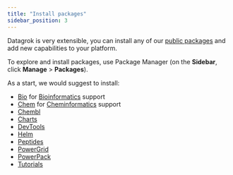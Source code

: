 ```yaml
---
title: "Install packages"
sidebar_position: 3
---
```


Datagrok is very extensible, you can install any of our [public packages](../../collaborate/public-repository.md) and add new capabilities to your platform.

To explore and install packages, use Package Manager (on the **Sidebar**, click **Manage** > **Packages**).

As a start, we would suggest to install:
- [Bio](https://github.com/datagrok-ai/public/blob/master/packages/Bio/README.md) for [Bioinformatics](https://datagrok.ai/help/datagrok/solutions/domains/bio/) support
- [Chem](https://github.com/datagrok-ai/public/tree/master/packages/Chem/README.md) for [Cheminformatics](https://datagrok.ai/help/datagrok/solutions/domains/chem/) support
- [Chembl](https://github.com/datagrok-ai/public/blob/master/packages/Chembl/README.md)
- [Charts](https://github.com/datagrok-ai/public/blob/master/packages/Charts/README.md)
- [DevTools](https://github.com/datagrok-ai/public/blob/master/packages/DevTools/README.md)
- [Helm](https://github.com/datagrok-ai/public/blob/master/packages/Helm/README.md)
- [Peptides](https://github.com/datagrok-ai/public/blob/master/packages/Peptides/README.md)
- [PowerGrid](https://github.com/datagrok-ai/public/blob/master/packages/PowerGrid/README.md)
- [PowerPack](https://github.com/datagrok-ai/public/blob/master/packages/PowerPack/README.md)
- [Tutorials](https://github.com/datagrok-ai/public/blob/master/packages/Tutorials/README.md)
